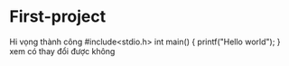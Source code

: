 # First-project
Hi vọng thành công
#include<stdio.h>
int main()
{
  printf("Hello world");
}
xem có thay đổi được không
